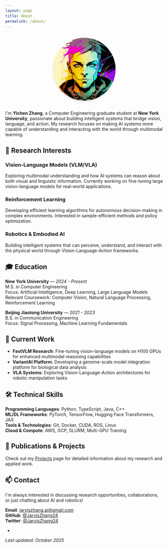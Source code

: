 ```yaml
---
layout: page
title: About
permalink: /about/
---
```


<div style="text-align: center; margin: 2em 0;">
  <img src="/assets/profile.png" alt="Yichen Zhang" width="200" style="border-radius: 50%; box-shadow: 0 4px 6px rgba(0,0,0,0.1);">
</div>

I'm **Yichen Zhang**, a Computer Engineering graduate student at **New York University**, passionate about building intelligent systems that bridge vision, language, and action. My research focuses on making AI systems more capable of understanding and interacting with the world through multimodal learning.

## 🔬 Research Interests

### Vision-Language Models (VLM/VLA)
Exploring multimodal understanding and how AI systems can reason about both visual and linguistic information. Currently working on fine-tuning large vision-language models for real-world applications.

### Reinforcement Learning
Developing efficient learning algorithms for autonomous decision-making in complex environments. Interested in sample-efficient methods and policy optimization.

### Robotics & Embodied AI
Building intelligent systems that can perceive, understand, and interact with the physical world through Vision-Language-Action frameworks.

## 🎓 Education

**New York University** — *2024 - Present*  
M.S. in Computer Engineering  
Focus: Artificial Intelligence, Deep Learning, Large Language Models  
Relevant Coursework: Computer Vision, Natural Language Processing, Reinforcement Learning

**Beijing Jiaotong University** — *2021 - 2023*  
B.S. in Communication Engineering  
Focus: Signal Processing, Machine Learning Fundamentals

## 💼 Current Work

- **FastVLM Research**: Fine-tuning vision-language models on H100 GPUs for enhanced multimodal reasoning capabilities
- **VariantAI Platform**: Developing a genome-scale model integration platform for biological data analysis
- **VLA Systems**: Exploring Vision-Language-Action architectures for robotic manipulation tasks

## 🛠️ Technical Skills

**Programming Languages**: Python, TypeScript, Java, C++  
**ML/DL Frameworks**: PyTorch, TensorFlow, Hugging Face Transformers, JAX  
**Tools & Technologies**: Git, Docker, CUDA, ROS, Linux  
**Cloud & Compute**: AWS, GCP, SLURM, Multi-GPU Training

## 📝 Publications & Projects

Check out my [Projects](/projects) page for detailed information about my research and applied work.

## 📫 Contact

I'm always interested in discussing research opportunities, collaborations, or just chatting about AI and robotics!

**Email**: [jarviszhang.ai@gmail.com](mailto:jarviszhang.ai@gmail.com)  
**GitHub**: [@JarvisZhang24](https://github.com/JarvisZhang24)  
**Twitter**: [@JarvisZhang24](https://twitter.com/JarvisZhang24)

-

*Last updated: October 2025*